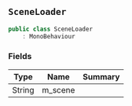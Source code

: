 ## `SceneLoader`

```csharp
public class SceneLoader
    : MonoBehaviour
```

### Fields

| Type | Name | Summary | 
| --- | --- | --- | 
| String | m_scene |  | 


